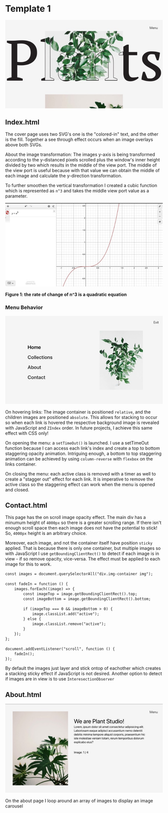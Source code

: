 # Template 1
![](mkdwn/cover.jpeg)

## Index.html
The cover page uses two SVG's one is the "colored-in" text, and the 
other is the fill. Together a see through effect occurs when an image overlays
above both SVGs.

About the image transformation:
The images y-axis is being transformed according to the y-distanced pixels scrolled
plus the window's inner height divided by two which results in the middle of the view port.
The middle of the view port is useful because with that value we can obtain the middle 
of each image and calculate the y-direction transformation.

To further smoothen the vertical transformation I created a cubic function
which is represented as `n^3` and takes the middle view port value as a parameter.

![](mkdwn/n3.jpeg)

**Figure 1: the rate of change of n^3 is a quadratic equation**

### Menu Behavior
![](mkdwn/menu.jpeg)

On hovering links:
The image container is positioned `relative`, and the children images
are positioned `absolute`. This allows for stacking to occur so when
each link is hovered the respective background image is revealed with JavaScript and `ZIndex` order.
In future projects, I achieve this same effect with CSS only!

On opening the menu: 
a `setTimeOut()` is launched. I use a setTimeOut function because I can access 
each link's index and create a top to bottom staggering opacity animation. Intriguing enough,
a bottom to top staggering animation can be achieved by using `column-reverse` with `flexbox` on the links container.

On closing the menu:
each active class is removed with a timer as well to create a "stagger out" effect for each link. It is imperative to 
remove the active class so the staggering effect can work when the menu is opened and closed.

## Contact.html
This page has the on scroll image opacity effect. 
The main div has a minumum height of `4000px` so there is a greater scrolling range. If there isn't enough scroll space 
then each image does not have the potential to stick! So, `4000px` height is an arbitrary choice.

Moreover, each image, and not the container itself have position `sticky` applied. That is because there is only one container, but 
multiple images so with JavaScript I use `getBoundingClientRect()` to detect if each image is in view - if so remove opacity, vice-versa.
The effect must be applied to each image for this to work.

```
const images = document.querySelectorAll("div.img-container img");

const fadeIn = function () {
    images.forEach((image) => {
        const imageTop = image.getBoundingClientRect().top;
        const imageBottom = image.getBoundingClientRect().bottom;

        if (imageTop === 0 && imageBottom > 0) {
            image.classList.add("active");
        } else {
            image.classList.remove("active");
        }
    });
};

document.addEventListener("scroll", function () {
    fadeIn();
});
```
By default the images just layer and stick ontop of eachother which creates
a stacking sticky effect if JavaScript is not desired. Another option to detect if images are in view is to use
`InteresectionObserver`

## About.html
![](mkdwn/about.jpeg)

On the about page I loop around an array of images to display an image carousel
